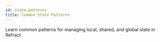 ```yaml
---
id: state-patterns
title: Common State Patterns
---
```


Learn common patterns for managing local, shared, and global state in Refract.
